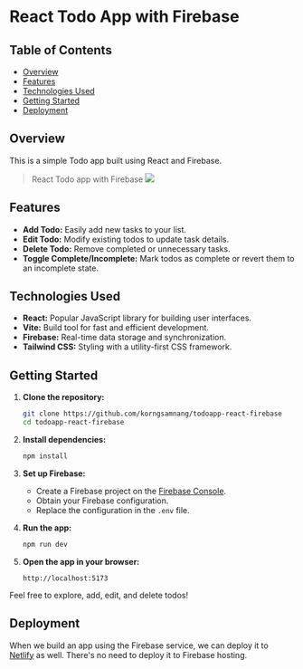 # React Todo App with Firebase

## Table of Contents

-   [Overview](#overview)
-   [Features](#features)
-   [Technologies Used](#technologies-used)
-   [Getting Started](#getting-started)
-   [Deployment](#deployment)

## Overview

This is a simple Todo app built using React and Firebase.

> React Todo app with Firebase
> ![](https://github.com/korngsamnang/todoapp-react-firebase/assets/99709883/aafbe61d-0e91-4df6-a3c6-0e11a52f18b5)

## Features

-   **Add Todo:** Easily add new tasks to your list.
-   **Edit Todo:** Modify existing todos to update task details.
-   **Delete Todo:** Remove completed or unnecessary tasks.
-   **Toggle Complete/Incomplete:** Mark todos as complete or revert them to an
    incomplete state.

## Technologies Used

-   **React:** Popular JavaScript library for building user interfaces.
-   **Vite:** Build tool for fast and efficient development.
-   **Firebase:** Real-time data storage and synchronization.
-   **Tailwind CSS:** Styling with a utility-first CSS framework.

## Getting Started

1. **Clone the repository:**

    ```bash
    git clone https://github.com/korngsamnang/todoapp-react-firebase
    cd todoapp-react-firebase
    ```

2. **Install dependencies:**

    ```bash
    npm install
    ```

3. **Set up Firebase:**

    - Create a Firebase project on the
      [Firebase Console](https://console.firebase.google.com/).
    - Obtain your Firebase configuration.
    - Replace the configuration in the `.env` file.

4. **Run the app:**

    ```bash
    npm run dev
    ```

5. **Open the app in your browser:**

    `http://localhost:5173`

Feel free to explore, add, edit, and delete todos!

## Deployment

When we build an app using the Firebase service, we can deploy it to
[Netlify](https://app.netlify.com/) as well. There's no need to deploy it to
Firebase hosting.
